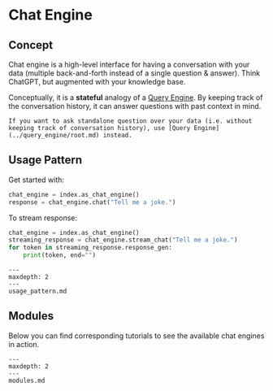 # Chat Engine

## Concept
Chat engine is a high-level interface for having a conversation with your data
(multiple back-and-forth instead of a single question & answer).
Think ChatGPT, but augmented with your knowledge base.

Conceptually, it is a **stateful** analogy of a [Query Engine](../query_engine/root.md).
By keeping track of the conversation history, it can answer questions with past context in mind.


```{tip}
If you want to ask standalone question over your data (i.e. without keeping track of conversation history), use [Query Engine](../query_engine/root.md) instead.
```

## Usage Pattern
Get started with:
```python
chat_engine = index.as_chat_engine()
response = chat_engine.chat("Tell me a joke.")
```

To stream response:
```python
chat_engine = index.as_chat_engine()
streaming_response = chat_engine.stream_chat("Tell me a joke.")
for token in streaming_response.response_gen:
    print(token, end="")
```


```{toctree}
---
maxdepth: 2
---
usage_pattern.md
```


## Modules
Below you can find corresponding tutorials to see the available chat engines in action.

```{toctree}
---
maxdepth: 2
---
modules.md
```
